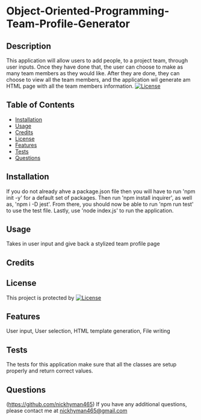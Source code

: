 # Object-Oriented-Programming-Team-Profile-Generator

## Description
This application will allow users to add people, to a project team, through user inputs. Once they have done that, the user can choose to make as many team members as they would like. After they are done, they can choose to view  all the team members, and the application wil generate am HTML page with all the team members information.
[![License](https://img.shields.io/badge/License-MIT-green.svg)](https://choosealicense.com/licenses/mit/)

## Table of Contents
- [Installation](#installation)
- [Usage](#usage)
- [Credits](#credits)
- [License](#license)
- [Features](#features)
- [Tests](#tests)
- [Questions](#questions)

## Installation
If you do not already ahve a package.json file then you will have to run 'npm init -y' for a default set of packages. Then run 'npm install inquirer', as well as, 'npm i -D jest'. From there, you should now be able to run 'npm run test' to use the test file. Lastly, use 'node index.js' to run the application.

## Usage
Takes in user input and give back a stylized team profile page

## Credits


## License
This project is protected by [![License](https://img.shields.io/badge/License-MIT-green.svg)](https://choosealicense.com/licenses/mit/)

## Features
User input, User selection, HTML template generation, File writing

## Tests
The tests for this application make sure that all the classes are setup properly and return correct values.

## Questions
(https://github.com/nickhyman465)
If you have any additional questions, please contact me at nickhyman465@gmail.com